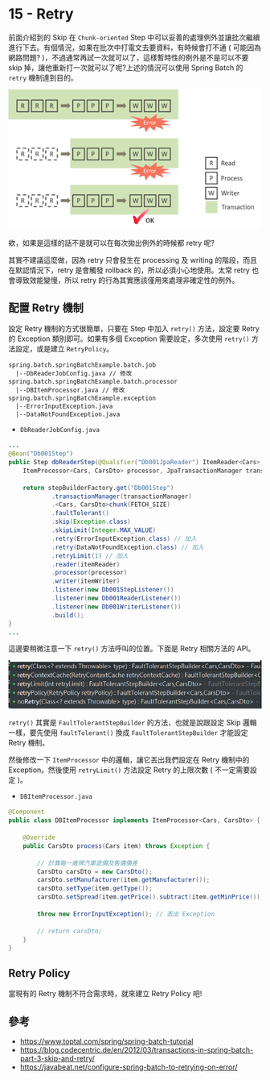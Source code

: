 # 15 - Retry
前面介紹到的 Skip 在 `Chunk-oriented` Step 中可以妥善的處理例外並讓批次繼續進行下去。有個情況，如果在批次中打電文去要資料，有時候會打不通 ( 可能因為網路問題? )，不過通常再試一次就可以了，這樣暫時性的例外是不是可以不要 skip 掉，讓他重新打一次就可以了呢?上述的情況可以使用 Spring Batch 的 `retry` 機制達到目的。

![](/images/15-1.png)

欸，如果是這樣的話不是就可以在每次拋出例外的時候都 retry 呢?

其實不建議這麼做，因為 retry 只會發生在 processing 及 writing 的階段，而且在默認情況下，retry 是會觸發 rollback 的，所以必須小心地使用。太常 retry 也會導致效能變慢，所以 retry 的行為其實應該僅用來處理非確定性的例外。

## 配置 Retry 機制
設定 Retry 機制的方式很簡單，只要在 Step 中加入 `retry()` 方法，設定要 Retry 的 Exception 類別即可。如果有多個 Exception 需要設定，多次使用 `retry()` 方法設定，或是建立 `RetryPolicy`。

```
spring.batch.springBatchExample.batch.job
  |--DbReaderJobConfig.java // 修改
spring.batch.springBatchExample.batch.processor
  |--DBItemProcessor.java // 修改
spring.batch.springBatchExample.exception
  |--ErrorInputException.java
  |--DataNotFoundException.java
```

* `DbReaderJobConfig.java`
```java
...
@Bean("Db001Step")
public Step dbReaderStep(@Qualifier("Db001JpaReader") ItemReader<Cars> itemReader, @Qualifier("Db001FileWriter") ItemWriter<CarsDto> itemWriter,
    ItemProcessor<Cars, CarsDto> processor, JpaTransactionManager transactionManager) {

    return stepBuilderFactory.get("Db001Step")
            .transactionManager(transactionManager)
            .<Cars, CarsDto>chunk(FETCH_SIZE)
            .faultTolerant()
            .skip(Exception.class)
            .skipLimit(Integer.MAX_VALUE)
            .retry(ErrorInputException.class) // 加入
            .retry(DataNotFoundException.class) // 加入
            .retryLimit(1) // 加入
            .reader(itemReader)
            .processor(processor)
            .writer(itemWriter)
            .listener(new Db001StepListener())
            .listener(new Db001ReaderListener())
            .listener(new Db001WriterListener())
            .build();
}
...
```

這邊要稍微注意一下 `retry()` 方法呼叫的位置。下面是 Retry 相關方法的 API。

![](/images/15-2.png)

`retry()` 其實是 `FaultTolerantStepBuilder` 的方法，也就是說跟設定 Skip 邏輯一樣，要先使用 `faultTolerant()` 換成 `FaultTolerantStepBuilder` 才能設定 Retry 機制。

然後修改一下 `ItemProcessor` 中的邏輯，讓它丟出我們設定在 Retry 機制中的 Exception。然後使用 `retryLimit()` 方法設定 Retry 的上限次數 ( 不一定需要設定 )。

* `DBItemProcessor.java`
```java
@Component
public class DBItemProcessor implements ItemProcessor<Cars, CarsDto> {

    @Override
    public CarsDto process(Cars item) throws Exception {

        // 計算每一廠牌汽車底價及售價價差
        CarsDto carsDto = new CarsDto();
        carsDto.setManufacturer(item.getManufacturer());
        carsDto.setType(item.getType());
        carsDto.setSpread(item.getPrice().subtract(item.getMinPrice()));
        
        throw new ErrorInputException(); // 丟出 Exception

        // return carsDto;
    }
}
```

## Retry Policy
當現有的 Retry 機制不符合需求時，就來建立 Retry Policy 吧!


## 參考
* https://www.toptal.com/spring/spring-batch-tutorial
* https://blog.codecentric.de/en/2012/03/transactions-in-spring-batch-part-3-skip-and-retry/
* https://javabeat.net/configure-spring-batch-to-retrying-on-error/

